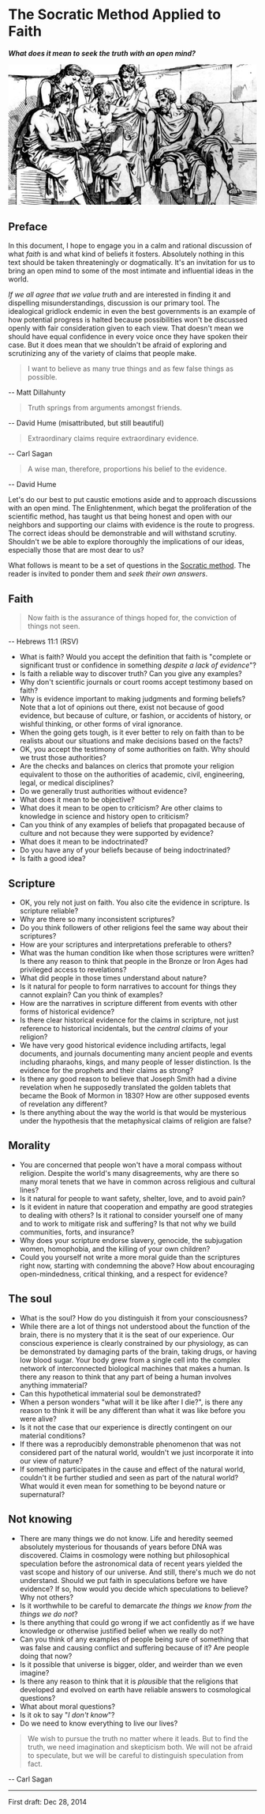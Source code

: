 The Socratic Method Applied to Faith
================================================================================

**_What does it mean to seek the truth with an open mind?_**


![](img/socrates-teaching.jpg)


Preface
--------------------------------------------------------------------------------

In this document, I hope to engage you in a calm and rational discussion
of what *faith* is and what kind of beliefs it fosters.
Absolutely nothing in this text should be taken threateningly or dogmatically.
It's an invitation for us to bring an open mind to some of the most intimate
and influential ideas in the world.

*If we all agree that we value truth* and are interested in
finding it and dispelling misunderstandings, discussion is our primary tool.
The idealogical gridlock endemic in even the best governments is an example of how
potential progress is halted because possibilities won't be discussed openly
with fair consideration given to each view.  That doesn't mean we should
have equal confidence in every voice once they have spoken their case.
But it does mean that we shouldn't be afraid of exploring and scrutinizing
any of the variety of claims that people make.


>   I want to believe as many true things and as few false things as possible.

-- Matt Dillahunty

>   Truth springs from arguments amongst friends.

-- David Hume (misattributed, but still beautiful)

>   Extraordinary claims require extraordinary evidence.

-- Carl Sagan

>   A wise man, therefore, proportions his belief to the evidence.

-- David Hume


Let's do our best to put caustic emotions aside and to approach discussions
with an open mind.
The Enlightenment, which begat the proliferation of the scientific method, has taught us that being
honest and open with our neighbors and supporting our claims with evidence is the route to progress.
The correct ideas should be demonstrable and will withstand scrutiny.
Shouldn't we be able to explore thoroughly the implications of our
ideas, especially those that are most dear to us?

What follows is meant to be a set of questions in the
[Socratic method](https://en.wikipedia.org/wiki/Socratic_method).
The reader is invited to ponder them and *seek their own answers*.


Faith
--------------------------------------------------------------------------------

>   Now faith is the assurance of things hoped for,
>   the conviction of things not seen.

-- Hebrews 11:1 (RSV)


-   What is faith?  Would you accept the definition that faith is
    "complete or significant trust or confidence in something *despite a lack of evidence*"?
-   Is faith a reliable way to discover truth?  Can you give any examples?
-   Why don't scientific journals or court rooms accept testimony based on faith?
-   Why is evidence important to making judgments and forming beliefs?
    Note that a lot of opinions out there, exist not because of good evidence,
    but because of culture, or fashion, or accidents of history, or wishful thinking,
    or other forms of viral ignorance. 
-   When the going gets tough, is it ever better to rely on faith than to
    be realists about our situations and make decisions based on the facts?
-   OK, you accept the testimony of some authorities on faith.
    Why should we trust those authorities?
-   Are the checks and balances on clerics that promote your religion
    equivalent to those on the authorities of academic, civil, engineering,
    legal, or medical disciplines?
-   Do we generally trust authorities without evidence?
-   What does it mean to be objective?
-   What does it mean to be open to criticism?
    Are other claims to knowledge in science and history open to criticism?
-   Can you think of any examples of beliefs that propagated because of
    culture and not because they were supported by evidence?
-   What does it mean to be indoctrinated?
-   Do you have any of your beliefs because of being indoctrinated?
-   Is faith a good idea?


Scripture
--------------------------------------------------------------------------------

-   OK, you rely not just on faith. You also cite the evidence in scripture.
    Is scripture reliable?
-   Why are there so many inconsistent scriptures?
-   Do you think followers of other religions feel the same way about their scriptures?
-   How are your scriptures and interpretations preferable to others?
-   What was the human condition like when those scriptures were written?
    Is there any reason to think that people in the Bronze or Iron Ages had
    privileged access to revelations?
-   What did people in those times understand about nature?
-   Is it natural for people to form narratives to account for things they cannot explain? 
    Can you think of examples?
-   How are the narratives in scripture different from events with other forms of historical evidence?
-   Is there clear historical evidence for the claims in scripture,
    not just reference to historical incidentals, but the *central claims* of your religion?
-   We have very good historical evidence including artifacts, legal documents, and journals
    documenting many ancient people and events including pharaohs, kings, and
    many people of lesser distinction.  Is the evidence for the prophets and
    their claims as strong?
-   Is there any good reason to believe that Joseph Smith had a divine revelation
    when he supposedly translated the golden tablets that became the Book of Mormon
    in 1830?  How are other supposed events of revelation any different?
-   Is there anything about the way the world is that would be mysterious
    under the hypothesis that the metaphysical claims of religion are false?


Morality
--------------------------------------------------------------------------------

-   You are concerned that people won't have a moral compass without religion.
    Despite the world's many disagreements, why are there so many moral tenets
    that we have in common across religious and cultural lines?
-   Is it natural for people to want safety, shelter, love, and to avoid pain?
-   Is it evident in nature that cooperation and empathy are good strategies
    to dealing with others?  Is it rational to consider yourself one of many and to work to
    mitigate risk and suffering?  Is that not why we build communities, forts, and insurance?
-   Why does your scripture endorse slavery, genocide, the subjugation women, homophobia,
    and the killing of your own children?
-   Could you yourself not write a more moral guide than the scriptures right now,
    starting with condemning the above?
    How about encouraging open-mindedness, critical thinking, and a respect for evidence?


The soul
--------------------------------------------------------------------------------

-   What is the soul?  How do you distinguish it from your consciousness?
-   While there are a lot of things not understood about the function of the brain,
    there is no mystery that it is the seat of our experience.
    Our conscious experience is clearly constrained by our physiology,
    as can be demonstrated by damaging parts of the brain, taking drugs,
    or having low blood sugar.  Your body grew from a single cell into the
    complex network of interconnected biological machines that makes a human.
    Is there any reason to think that any part of being a human involves anything
    immaterial?
-   Can this hypothetical immaterial soul be demonstrated?
-   When a person wonders "what will it be like after I die?",
    is there any reason to think it will be any different than what it was like
    before you were alive?
-   Is it not the case that our experience is directly contingent on our material
    conditions?
-   If there was a reproducibly demonstrable phenomenon that was not considered part of
    the natural world, wouldn't we just incorporate it into our view of nature?
-   If something participates in the cause and effect of the natural world,
    couldn't it be further studied and seen as part of the natural world?
    What would it even mean for something to be beyond nature or supernatural?


Not knowing
--------------------------------------------------------------------------------

-   There are many things we do not know.  Life and heredity seemed absolutely
    mysterious for thousands of years before DNA was discovered.
    Claims in cosmology were nothing but philosophical speculation before the
    astronomical data of recent years yielded the vast scope and history of our universe.
    And still, there's much we do not understand.
    Should we put faith in speculations before we have evidence?
    If so, how would you decide which speculations to believe?  Why not others?
-   Is it worthwhile to be careful to demarcate
    *the things we know from the things we do not*?
-   Is there anything that could go wrong if we act confidently as if we have
    knowledge or otherwise justified belief when we really do not?
-   Can you think of any examples of people being sure of something that was
    false and causing conflict and suffering because of it?
    Are people doing that now?
-   Is it possible that universe is bigger, older, and weirder than we even imagine?
-   Is there any reason to think that it is *plausible* that the religions
    that developed and evolved on earth have reliable answers to cosmological
    questions?
-   What about moral questions?
-   Is it ok to say "*I don't know*"?
-   Do we need to know everything to live our lives?


>   We wish to pursue the truth no matter where it leads. But to find the truth,
>   we need imagination and skepticism both. We will not be afraid to speculate,
>   but we will be careful to distinguish speculation from fact.

-- Carl Sagan


--------------------------------------------------------------------------------

First draft: Dec 28, 2014


